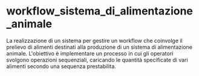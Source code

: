 # workflow_sistema_di_alimentazione_animale
 La realizzazione di un sistema per gestire un workflow che coinvolge il prelievo di alimenti destinati alla produzione di un sistema di alimentazione animale. L'obiettivo è implementare un processo in cui gli operatori svolgono operazioni sequenziali, caricando le quantità specificate di vari alimenti secondo una sequenza prestabilita.
